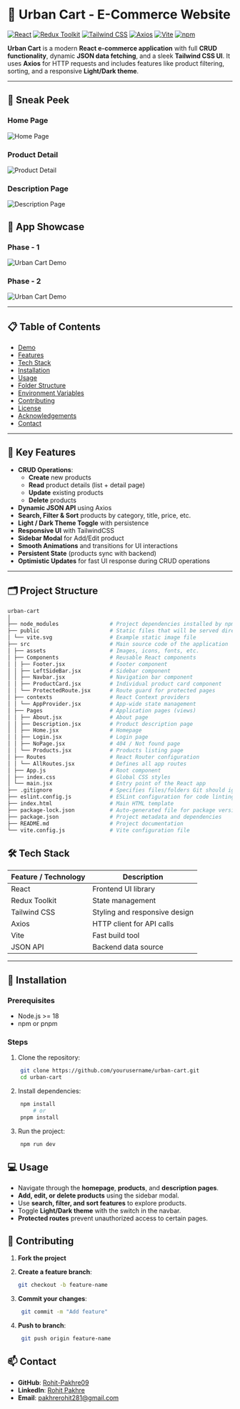 # 🛒 Urban Cart - E-Commerce Website

[![React](https://img.shields.io/badge/React-20232A?style=for-the-badge&logo=react&logoColor=61DAFB)](https://reactjs.org/)
[![Redux Toolkit](https://img.shields.io/badge/Redux%20Toolkit-593D88?style=for-the-badge&logo=redux&logoColor=white)](https://redux-toolkit.js.org/)
[![Tailwind CSS](https://img.shields.io/badge/Tailwind%20CSS-38B2AC?style=for-the-badge&logo=tailwind-css&logoColor=white)](https://tailwindcss.com/)
[![Axios](https://img.shields.io/badge/Axios-5A29E4?style=for-the-badge&logo=axios&logoColor=white)](https://axios-http.com/)
[![Vite](https://img.shields.io/badge/Vite-646CFF?style=for-the-badge&logo=vite&logoColor=white)](https://vitejs.dev/)
[![npm](https://img.shields.io/badge/npm-CB3837?style=for-the-badge&logo=npm&logoColor=white)](https://www.npmjs.com/)

**Urban Cart** is a modern **React e-commerce application** with full **CRUD functionality**, dynamic **JSON data fetching**, and a sleek **Tailwind CSS UI**. It uses **Axios** for HTTP requests and includes features like product filtering, sorting, and a responsive **Light/Dark theme**.

---

## 📸 Sneak Peek

### Home Page

![Home Page](./src/assets/Demo-1.png)

### Product Detail

![Product Detail](./src/assets/Demo-2.png)

### Description Page

![Description Page](./src/assets/Demo-3.png)

## 🎥 App Showcase

### Phase - 1

![Urban Cart Demo](./src/assets/Urban%20Cart%20-%201.gif)

### Phase - 2

![Urban Cart Demo](./src/assets/Urban%20Cart%20-%202.gif)

---

## 📋 Table of Contents

- [Demo](#-demo)
- [Features](#-features)
- [Tech Stack](#-tech-stack)
- [Installation](#-installation)
- [Usage](#-usage)
- [Folder Structure](#-folder-structure)
- [Environment Variables](#-environment-variables)
- [Contributing](#-contributing)
- [License](#-license)
- [Acknowledgements](#-acknowledgements)
- [Contact](#-contact)

---

## 🔧 Key Features

- **CRUD Operations**:
  - **Create** new products
  - **Read** product details (list + detail page)
  - **Update** existing products
  - **Delete** products
- **Dynamic JSON API** using Axios
- **Search, Filter & Sort** products by category, title, price, etc.
- **Light / Dark Theme Toggle** with persistence
- **Responsive UI** with TailwindCSS
- **Sidebar Modal** for Add/Edit product
- **Smooth Animations** and transitions for UI interactions
- **Persistent State** (products sync with backend)
- **Optimistic Updates** for fast UI response during CRUD operations

---

## 🗂 Project Structure

```bash
urban-cart
│
├── node_modules                # Project dependencies installed by npm
├── public                      # Static files that will be served directly
│ └── vite.svg                  # Example static image file
├── src                         # Main source code of the application
│ ├── assets                    # Images, icons, fonts, etc.
│ ├── Components                # Reusable React components
│ │ ├── Footer.jsx              # Footer component
│ │ ├── LeftSideBar.jsx         # Sidebar component
│ │ ├── Navbar.jsx              # Navigation bar component
│ │ ├── ProductCard.jsx         # Individual product card component
│ │ └── ProtectedRoute.jsx      # Route guard for protected pages
│ ├── contexts                  # React Context providers
│ │ └── AppProvider.jsx         # App-wide state management
│ ├── Pages                     # Application pages (views)
│ │ ├── About.jsx               # About page
│ │ ├── Description.jsx         # Product description page
│ │ ├── Home.jsx                # Homepage
│ │ ├── Login.jsx               # Login page
│ │ ├── NoPage.jsx              # 404 / Not found page
│ │ └── Products.jsx            # Products listing page
│ ├── Routes                    # React Router configuration
│ │ └── AllRoutes.jsx           # Defines all app routes
│ ├── App.js                    # Root component
│ ├── index.css                 # Global CSS styles
│ └── main.jsx                  # Entry point of the React app
├── .gitignore                  # Specifies files/folders Git should ignore
├── eslint.config.js            # ESLint configuration for code linting
├── index.html                  # Main HTML template
├── package-lock.json           # Auto-generated file for package versions
├── package.json                # Project metadata and dependencies
├── README.md                   # Project documentation
└── vite.config.js              # Vite configuration file
```

## 🛠 Tech Stack

| Feature / Technology | Description                   |
| -------------------- | ----------------------------- |
| React                | Frontend UI library           |
| Redux Toolkit        | State management              |
| Tailwind CSS         | Styling and responsive design |
| Axios                | HTTP client for API calls     |
| Vite                 | Fast build tool               |
| JSON API             | Backend data source           |

---

## 🚀 Installation

### Prerequisites

- Node.js >= 18
- npm or pnpm

### Steps

1. Clone the repository:

```bash
    git clone https://github.com/yourusername/urban-cart.git
    cd urban-cart
```

2. Install dependencies:

```bash
    npm install
        # or
    pnpm install
```

3. Run the project:

```bash
    npm run dev
```

## 💻 Usage

- Navigate through the **homepage**, **products**, and **description pages**.
- **Add, edit, or delete products** using the sidebar modal.
- Use **search, filter, and sort features** to explore products.
- Toggle **Light/Dark theme** with the switch in the navbar.
- **Protected routes** prevent unauthorized access to certain pages.

## 🤝 Contributing

1. **Fork the project**
2. **Create a feature branch**:
   ```bash
   git checkout -b feature-name
   ```
3. **Commit your changes**:
   ```bash
    git commit -m "Add feature"
   ```
4. **Push to branch**:

   ```bash
    git push origin feature-name
   ```

## 📫 Contact

- **GitHub**: [Rohit-Pakhre09](https://github.com/Rohit-Pakhre09)
- **LinkedIn**: [Rohit Pakhre](https://www.linkedin.com/in/rohit-pakhre/)
- **Email**: pakhrerohit281@gmail.com
